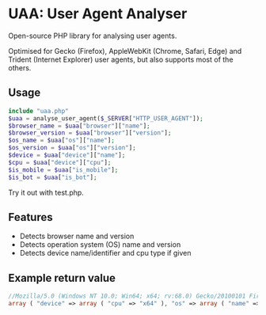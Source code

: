 # UAA: User Agent Analyser
Open-source PHP library for analysing user agents.

Optimised for Gecko (Firefox), AppleWebKit (Chrome, Safari, Edge) and Trident (Internet Explorer) user agents, but also supports most of the others.

## Usage
```php
include "uaa.php"
$uaa = analyse_user_agent($_SERVER["HTTP_USER_AGENT"]);
$browser_name = $uaa["browser"]["name"];
$browser_version = $uaa["browser"]["version"];
$os_name = $uaa["os"]["name"];
$os_version = $uaa["os"]["version"];
$device = $uaa["device"]["name"];
$cpu = $uaa["device"]["cpu"];
$is_mobile = $uaa["is_mobile"];
$is_bot = $uaa["is_bot"];
```

Try it out with test.php.

## Features
* Detects browser name and version
* Detects operation system (OS) name and version
* Detects device name/identifier and cpu type if given

## Example return value
```php
//Mozilla/5.0 (Windows NT 10.0; Win64; x64; rv:68.0) Gecko/20100101 Firefox/68.0
array ( "device" => array ( "cpu" => "x64" ), "os" => array ( "name" => "Windows", "version" => "10.0" ), "browser" => array ( "name" => "Firefox", "version" => "68.0" ), "is_mobile" => 0, "is_bot" => 0)
```